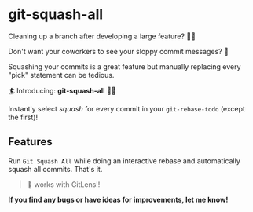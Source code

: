 # git-squash-all

Cleaning up a branch after developing a large feature? :technologist:

Don't want your coworkers to see your sloppy commit messages? :ninja:

Squashing your commits is a great feature but manually replacing every "pick" statement can be tedious.

:surfer: Introducing: **git-squash-all** :surfing_woman:

Instantly select _squash_ for every commit in your `git-rebase-todo` (except the first)!

## Features

Run `Git Squash All` while doing an interactive rebase and automatically squash all commits. That's it.

> :rocket: works with GitLens!!

**If you find any bugs or have ideas for improvements, let me know!**
